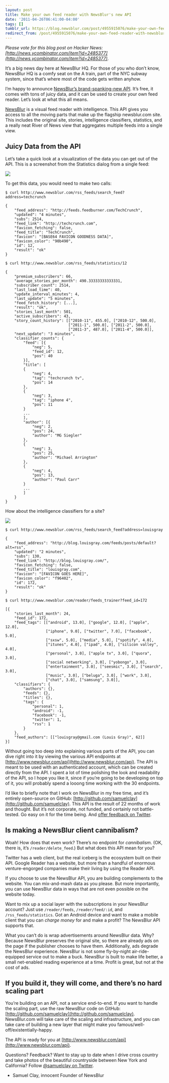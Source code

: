 ```yaml
---
layout: post
title: Make your own feed reader with NewsBlur's new API
date: '2011-04-26T06:41:00-04:00'
tags: []
tumblr_url: https://blog.newsblur.com/post/4955915076/make-your-own-feed-reader-with-newsblurs-new-api
redirect_from: /post/4955915076/make-your-own-feed-reader-with-newsblurs-new-api/
---
```

_Please vote for this blog post on Hacker News: [http://news.ycombinator.com/item?id=2485377](http://news.ycombinator.com/item?id=2485377)._

It’s a big news day here at NewsBlur HQ. For those of you who don’t know, NewsBlur HQ is a comfy seat on the A train, part of the NYC subway system, since that’s where most of the code gets written anyhow.

I’m happy to announce [NewsBlur’s brand-spanking-new API](http://www.newsblur.com/api). It’s free, it comes with tons of juicy data, and it can be used to create your own feed reader. Let’s look at what this all means.

[NewsBlur](http://www.newsblur.com) is a visual feed reader with intelligence. This API gives you access to all the moving parts that make up the flagship newsblur.com site. This includes the original site, stories, intelligence classifiers, statistics, and a really neat River of News view that aggregates multiple feeds into a single view.

## Juicy Data from the API

Let’s take a quick look at a visualization of the data you can get out of the API. This is a screenshot from the Statistics dialog from a single feed:

![](http://cl.ly/6FN3/statistics.png)

To get this data, you would need to make two calls:

    
    $ curl http://www.newsblur.com/rss_feeds/search_feed?address=techcrunch
    
    {
        "feed_address": "http://feeds.feedburner.com/TechCrunch",
        "updated": "4 minutes",
        "subs": 2514,
        "feed_link": "http://techcrunch.com",
        "favicon_fetching": false,
        "feed_title": "TechCrunch",
        "favicon": "[BASE64 FAVICON GOODNESS DATA]",
        "favicon_color": "90b490",
        "id": 12,
        "result": "ok"
    }
    
    $ curl http://www.newsblur.com/rss_feeds/statistics/12
    
    {
        "premium_subscribers": 66,
        "average_stories_per_month": 490.33333333333331,
        "subscriber_count": 2514,
        "last_load_time": 40,
        "update_interval_minutes": 4,
        "last_update": "5 minutes",
        "feed_fetch_history": [...],
        "result": "ok",
        "stories_last_month": 501,
        "active_subscribers": 43,
        "story_count_history": [["2010-11", 455.0], ["2010-12", 500.0], 
                                ["2011-1", 500.0], ["2011-2", 500.0], 
                                ["2011-3", 487.0], ["2011-4", 500.0]],
        "next_update": "3 minutes",
        "classifier_counts": {
            "feed": [{
                "neg": 5,
                "feed_id": 12,
                "pos": 40
            }],
            "title": [
            {
                "neg": 4,
                "tag": "techcrunch tv",
                "pos": 14
            },
            {
                "neg": 3,
                "tag": "iphone 4",
                "pos": 11
            }
            ...
            ],
            "author": [{
                "neg": 2,
                "pos": 24,
                "author": "MG Siegler"
            },
            {
                "neg": 3,
                "pos": 25,
                "author": "Michael Arrington"
            },
            {
                "neg": 4,
                "pos": 13,
                "author": "Paul Carr"
            }
            ...
            ]
        }
    }

How about the intelligence classifiers for a site?

![](http://f.cl.ly/items/1o3V3D2K1u1Q1P2N2B42/Screen%20shot%202011-04-26%20at%2010.09.33%20AM.png)

    
    $ curl http://www.newsblur.com/rss_feeds/search_feed?address=louisgray
    
    {
        "feed_address": "http://blog.louisgray.com/feeds/posts/default?alt=rss",
        "updated": "2 minutes",
        "subs": 130,
        "feed_link": "http://blog.louisgray.com/",
        "favicon_fetching": false,
        "feed_title": "louisgray.com",
        "favicon": "[FAVICON GOES HERE]",
        "favicon_color": "f96402",
        "id": 172,
        "result": "ok"
    }
    
    $ curl http://www.newsblur.com/reader/feeds_trainer?feed_id=172
    
    [{
        "stories_last_month": 24,
        "feed_id": 172,
        "feed_tags": [["android", 13.0], ["google", 12.0], ["apple", 12.0], 
                      ["iphone", 9.0], ["twitter", 7.0], ["facebook", 5.0], 
                      ["sxsw", 5.0], ["media", 5.0], ["spotify", 4.0], 
                      ["itunes", 4.0], ["ipad", 4.0], ["silicon valley", 4.0], 
                      ["personal", 3.0], ["apple tv", 3.0], ["quora", 3.0], 
                      ["social networking", 3.0], ["yobongo", 3.0], 
                      ["entertainment", 3.0], ["seesmic", 3.0], ["search", 3.0], 
                      ["music", 3.0], ["beluga", 3.0], ["work", 3.0], 
                      ["chat", 3.0], ["samsung", 3.0]],
        "classifiers": {
            "authors": {},
            "feeds": {},
            "titles": {},
            "tags": {
                "personal": 1,
                "android": -1,
                "facebook": -1,
                "twitter": 1,
                "rss": 1
            }
        },
        "feed_authors": [["louisgray@gmail.com (Louis Gray)", 62]]
    }]

Without going too deep into explaining various parts of the API, you can dive right into it by viewing the various API endpoints at [http://www.newsblur.com/api](http://www.newsblur.com/api). The API is meant to be used with an authenticated account, which can be created directly from the API. I spent a lot of time polishing the look and readability of the API, so I hope you like it, since if you’re going to be developing on top of it, you will probably spend a looong time working with the 30 endpoints.

I’d like to briefly note that I work on NewsBlur in my free time, and it’s entirely open-source on GitHub: [http://github.com/samuelclay](http://github.com/samuelclay). This API is the result of 22 months of work and thought. But it’s not corporate, not funded, and certainly not battle-tested. Go easy on it for the time being. And [offer feedback on Twitter](http://twitter.com/samuelclay).

## Is making a NewsBlur client cannibalism?

Woah! How does that even work? There’s no endpoint for _cannibalism_. (OK, there is, it’s `/reader/delete_feed`.) But what does this API mean for you?

Twitter has a web client, but the real iceberg is the ecosystem built on their API. Google Reader has a website, but more than a handful of enormous venture-engorged companies make their living by using the Reader API.

If you choose to use the NewsBlur API, you are building complements to the website. You can mix-and-mash data as you please. But more importantly, you can use NewsBlur data in ways that are not even possible on the website today.

Want to mix up a social layer with the subscriptions in your NewsBlur account? Just use `/reader/feeds`, `/reader/feed/:id`, and `/rss_feeds/statistics`. Got an Android device and want to make a mobile client that you can _charge money_ for and make a profit? The NewsBlur API supports that.

What you can’t do is wrap advertisements around NewsBlur data. Why? Because NewsBlur preserves the original site, so there are already ads on the page if the publisher chooses to have them. Additionally, ads degrade the NewsBlur experience. NewsBlur is not some fly-by-night air-ride-equipped service out to make a buck. NewsBlur is built to make life better, a small net-enabled reading experience at a time. Profit is great, but not at the cost of ads.

## If you build it, they will come, and there’s no hard scaling part

You’re building on an API, not a service end-to-end. If you want to handle the scaling part, use the raw NewsBlur code on GitHub: [http://github.com/samuelclay](http://github.com/samuelclay). NewsBlur.com will take care of the scaling and infrastructure, and you can take care of building a new layer that might make you famous/well-off/existentially-happy.

The API is ready for you at [http://www.newsblur.com/api](http://www.newsblur.com/api).

Questions? Feedback? Want to stay up to date when I drive cross country and take photos of the beautiful countryside between New York and California? Follow [@samuelclay on Twitter](http://twitter.com/samuelclay).

- Samuel Clay, innocent Founder of NewsBlur

